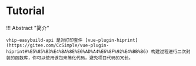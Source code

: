 # Tutorial

!!! Abstract "简介"

	vhip-easybuild-api 是对打印套件 [vue-plugin-hiprint](https://gitee.com/CcSimple/vue-plugin-hiprint#%E5%85%B3%E4%BA%8E%E6%AD%A4%E6%8F%92%E4%BB%B6) 构建过程进行二次封装的函数库，你可以使用该包来简化代码，避免项目代码的冗长。


